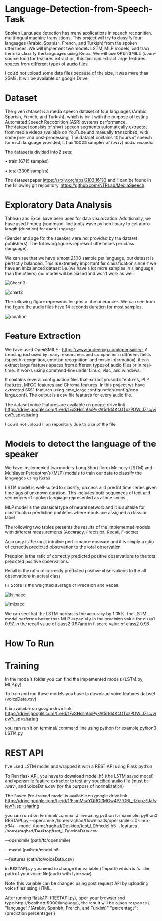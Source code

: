 # Language-Detection-from-Speech-Task
Spoken Language detection has many applications in speech recognition, multilingual machine translations. This project will try to classify four languages (Arabic, Spanish, French, and Turkish) from the spoken utterances.
 We will implement two models LSTM, MLP models, and train them to classify the languages using Keras. We will use OPENSMILE (open-source tool) for features extraction, this tool can extract large features spaces from different types of audio files.
 
 I could not upload some data files because of the size, it was more than 25MB. It will be available on google Drive
 
 # Dataset
 The given dataset is a media speech dataset of four languages (Arabic, Spanish, French, and Turkish), which is built with the purpose of testing Automated Speech Recognition (ASR) systems performance.  
The dataset consists of short speech segments automatically extracted from media videos available on YouTube and manually transcribed, with some pre- and post-processing, The dataset contains 10 hours of speech for each language provided, it has 10023 samples of (.wav) audio records.

The dataset is divided into 2 sets:

•	train (6715 samples)

•	test (3308 samples)

The dataset paper https://arxiv.org/abs/2103.16193  and it  can be found in the following git repository: https://github.com/NTRLab/MediaSpeech

# Exploratory Data Analysis
Tableau and Excel have been used for data visualization. Additionally, we have used ffmpeg (command-line tool)/ wave python library to get audio length (duration) for each language.

(Gender and age for the speaker were not provided by the dataset publishers).
The following figures represent utterances per class (language).

We can see that we have almost 2500 sample per language, our dataset is perfectly balanced. This is extremely important for classification since if we have an imbalanced dataset i.e.(we have a lot more samples in a language than the others) our model will be biased and won’t work as well.


![Sheet 3](https://user-images.githubusercontent.com/87562803/126233804-e84e9fb3-dbd0-4711-8078-676f67aa53ae.png)


![chart2](https://user-images.githubusercontent.com/87562803/126233914-5d4ee08b-10d3-4de7-ad42-0a448be72917.PNG)


The following figure represents lengths of the utterances. We can see from the figure the audio files have 14 seconds duration for most samples.

![duration](https://user-images.githubusercontent.com/87562803/126688555-f7ce9111-f043-4b7f-8a0d-56b019ba83de.PNG)


# Feature Extraction 

We have used OpenSMILE - https://www.audeering.com/opensmile/-
A trending tool used by many researchers and companies in different fields (speech recognition, emotion recognition, and music information), it can extract large features spaces from different types of audio files or in real-time., it works using command-line under Linux, Mac, and windows.

It contains several configuration files that extract prosodic features, PLP features, MFCC features and Chroma features.
In this project we have extracted 6551 features using emo_large configuration(config/emo large.conf). The output is a csv file features for every audio file.


The dataset voice features are available on google drive link https://drive.google.com/file/d/1EaSHd1nUxPykW5l1d4K4OTxzPOWiJZsc/view?usp=sharing

I could not upload it on repository due to size of the file

# Models to detect the language of the speaker

We have implemented two models: Long Short-Term Memory (LSTM) and Multilayer Perceptron’s (MLP) models to train our data to classify the languages using Keras

LSTM model is well-suited to classify, process and predict time series given time lags of unknown duration. This includes both sequences of text and sequences of spoken language represented as a time series.

MLP model is the classical type of neural network and it is suitable for classification prediction problems where inputs are assigned a class or label.

The following two tables presents the results of the implemented models with different measurements (Accuracy, Precision, Recall, F-score)

Accuracy is the most intuitive performance measure and it is simply a ratio of correctly predicted observation to the total observation.

Precision is the ratio of correctly predicted positive observations to the total predicted positive observations.

Recall is the ratio of correctly predicted positive observations to the all observations in actual class.

F1 Score is the weighted average of Precision and Recall.


![lstmacc](https://user-images.githubusercontent.com/87562803/126688324-c8f8e4c7-5205-4a07-8ea2-b79385f4fb3f.PNG)

![mlpacc](https://user-images.githubusercontent.com/87562803/126689079-0357f8fd-bf42-4b77-ae2b-9e3907948b4c.PNG)


We can see that the LSTM increases the accuracy by 1.05%. the LSTM model performs better than MLP especially in the precision value for class1 0.97, in the recall value of class2 0.97and in f-score value of class2 0.96

# How To Run

# Training 

In the model’s folder you can find the implemented models (LSTM.py, MLP.py)

To train and run these models you have to download voice features dataset (voiceData.csv)

It is available on google drive link
 https://drive.google.com/file/d/1EaSHd1nUxPykW5l1d4K4OTxzPOWiJZsc/view?usp=sharing
 
you can run it on terminal/ command line using python for example  python3 LSTM.py

# REST API

I’ve used LSTM model and wrapped it with a REST API using Flask python

To Run flask API, you have to download model.h5 (the LSTM saved model) and opensmile feature extractor to test any specified audio file (must be .wav), and voiceData.csv (for the purpose of normalization)

The Saved Pre-trained model is available on google drive link
https://drive.google.com/file/d/1fFbmMsdYQRGt1MGw4P7fG6f_RZopz6Ja/view?usp=sharing

you can run it on terminal/ command line using python for example:
python3 RESTAPI.py --opensmile /home/raghad/Downloads/opensmile-3.0-linux-x64/ --model /home/raghad/Desktop/test_LD/model.h5 --features /home/raghad/Desktop/test_LD/voiceData.csv

--opensmile (path/to/opensmile)

--model (path/to/model.h5)

--features (path/to/voiceData.csv)

in RESTAPI.py you need to change the variable (filepath) which is for the path of your voice file(audio with  type.wav)

Note: this variable can be changed using post request API by uploading voice files using HTML. 

After running flaskAPI (RESTAPI.py), open your browser and type(http://localhost:5000/language), the result will be a json response 
{
"language":"(Arabic, Spanish, French, and Turkish)"
"percentage":(prediction percentage)
}
